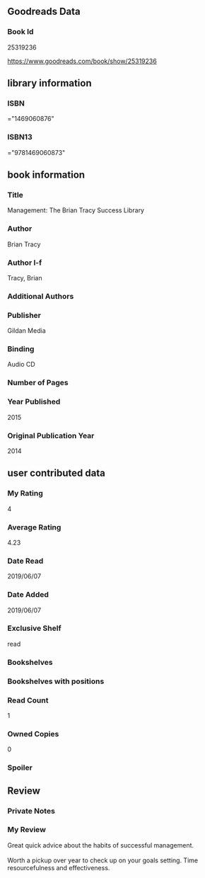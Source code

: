 <!-- This template shows how to bulk convert all columns of data into one markdown file -->
<!-- caveat: KeyError if there's a mismatch. Empty values output nothing -->

## Goodreads Data

### Book Id 

25319236

https://www.goodreads.com/book/show/25319236

## library information

### ISBN 
="1469060876"

### ISBN13 
="9781469060873"

## book information

### Title
Management: The Brian Tracy Success Library

### Author 
Brian Tracy

### Author l-f 
Tracy, Brian

### Additional Authors


### Publisher 
Gildan Media

### Binding
Audio CD

### Number of Pages


### Year Published
2015

### Original Publication Year 
2014

## user contributed data

### My Rating
4

### Average Rating
4.23

### Date Read
2019/06/07

### Date Added
2019/06/07

### Exclusive Shelf
read

### Bookshelves


### Bookshelves with positions


### Read Count
1

### Owned Copies
0

### Spoiler 


## Review

### Private Notes


### My Review
Great quick advice about the habits of successful management. <br/><br/>Worth a pickup over year to check up on your goals setting. Time resourcefulness and effectiveness. 